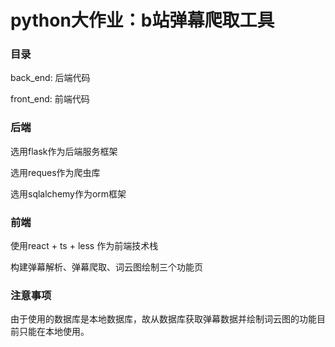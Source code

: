 # python大作业：b站弹幕爬取工具

### 目录

back_end: 后端代码

front_end: 前端代码

### 后端

选用flask作为后端服务框架

选用reques作为爬虫库

选用sqlalchemy作为orm框架

### 前端

使用react + ts + less 作为前端技术栈

构建弹幕解析、弹幕爬取、词云图绘制三个功能页

### 注意事项

由于使用的数据库是本地数据库，故从数据库获取弹幕数据并绘制词云图的功能目前只能在本地使用。
